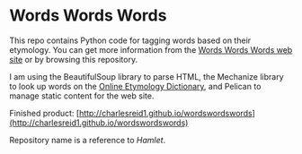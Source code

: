 # Words Words Words

This repo contains Python code for tagging words based on their etymology.
You can get more information from the [Words Words Words web site](http://charlesreid1.github.io/wordswordswords)
or by browsing this repository.

I am using the BeautifulSoup library to parse HTML, the Mechanize 
library to look up words on the [Online Etymology Dictionary](http://etymonline.com),
and Pelican to manage static content for the web site.

Finished product: [http://charlesreid1.github.io/wordswordswords](http://charlesreid1.github.io/wordswordswords)

Repository name is a reference to _Hamlet_.

